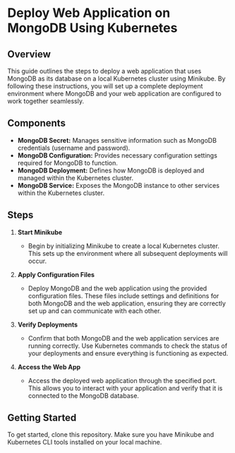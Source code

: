 # Deploy Web Application on MongoDB Using Kubernetes

## Overview

This guide outlines the steps to deploy a web application that uses MongoDB as its database on a local Kubernetes cluster using Minikube. By following these instructions, you will set up a complete deployment environment where MongoDB and your web application are configured to work together seamlessly.

## Components

- **MongoDB Secret:** Manages sensitive information such as MongoDB credentials (username and password).
- **MongoDB Configuration:** Provides necessary configuration settings required for MongoDB to function.
- **MongoDB Deployment:** Defines how MongoDB is deployed and managed within the Kubernetes cluster.
- **MongoDB Service:** Exposes the MongoDB instance to other services within the Kubernetes cluster.

## Steps

1. **Start Minikube**
   - Begin by initializing Minikube to create a local Kubernetes cluster. This sets up the environment where all subsequent deployments will occur.

2. **Apply Configuration Files**
   - Deploy MongoDB and the web application using the provided configuration files. These files include settings and definitions for both MongoDB and the web application, ensuring they are correctly set up and can communicate with each other.

3. **Verify Deployments**
   - Confirm that both MongoDB and the web application services are running correctly. Use Kubernetes commands to check the status of your deployments and ensure everything is functioning as expected.

4. **Access the Web App**
   - Access the deployed web application through the specified port. This allows you to interact with your application and verify that it is connected to the MongoDB database.

## Getting Started

To get started, clone this repository. Make sure you have Minikube and Kubernetes CLI tools installed on your local machine.

